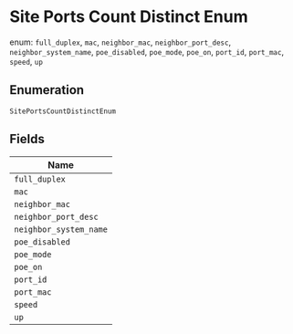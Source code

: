 
# Site Ports Count Distinct Enum

enum: `full_duplex`, `mac`, `neighbor_mac`, `neighbor_port_desc`, `neighbor_system_name`, `poe_disabled`, `poe_mode`, `poe_on`, `port_id`, `port_mac`, `speed`, `up`

## Enumeration

`SitePortsCountDistinctEnum`

## Fields

| Name |
|  --- |
| `full_duplex` |
| `mac` |
| `neighbor_mac` |
| `neighbor_port_desc` |
| `neighbor_system_name` |
| `poe_disabled` |
| `poe_mode` |
| `poe_on` |
| `port_id` |
| `port_mac` |
| `speed` |
| `up` |

